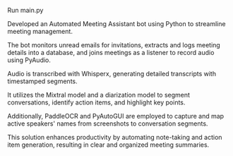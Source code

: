 Run main.py

Developed an Automated Meeting Assistant bot using Python to streamline meeting management.

The bot monitors unread emails for invitations, extracts and logs meeting details into a database, and joins meetings as a listener to record audio using PyAudio.

Audio is transcribed with Whisperx, generating detailed transcripts with timestamped segments. 

It utilizes the Mixtral model and a diarization model to segment conversations, identify action items, and highlight key points. 

Additionally, PaddleOCR and PyAutoGUI are employed to capture and map active speakers' names from screenshots to conversation segments. 

This solution enhances productivity by automating note-taking and action item generation, resulting in clear and organized meeting summaries.
